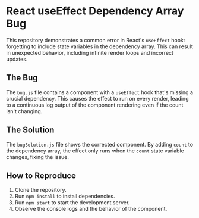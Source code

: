 # React useEffect Dependency Array Bug

This repository demonstrates a common error in React's `useEffect` hook: forgetting to include state variables in the dependency array.  This can result in unexpected behavior, including infinite render loops and incorrect updates.

## The Bug
The `bug.js` file contains a component with a `useEffect` hook that's missing a crucial dependency.  This causes the effect to run on every render, leading to a continuous log output of the component rendering even if the count isn't changing. 

## The Solution
The `bugSolution.js` file shows the corrected component.  By adding `count` to the dependency array, the effect only runs when the `count` state variable changes, fixing the issue. 

## How to Reproduce
1. Clone the repository.
2. Run `npm install` to install dependencies.
3. Run `npm start` to start the development server.
4. Observe the console logs and the behavior of the component.
